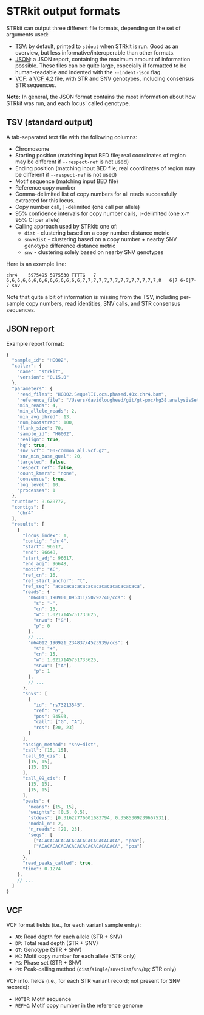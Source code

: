 # STRkit output formats

STRkit can output three different file formats, depending on the set of arguments used:

* [TSV](#tsv-standard-output): by default, printed to `stdout` when STRkit is run. Good as an overview, but less 
  informative/interoperable than other formats.
* [JSON](#json-report): a JSON report, containing the maximum amount of information possible. These files can be quite 
  large, especially if formatted to be human-readable and indented with the `--indent-json` flag.
* [VCF](#vcf): a [VCF 4.2](https://samtools.github.io/hts-specs/VCFv4.2.pdf) file, with STR and SNV genotypes, including
  consensus STR sequences.

**Note:** In general, the JSON format contains the most information about how STRkit was run, and each locus' called 
genotype.


## TSV (standard output)

A tab-separated text file with the following columns:

* Chromosome
* Starting position (matching input BED file; real coordinates of region may be different if 
  `--respect-ref` is not used)
* Ending position (matching input BED file; real coordinates of region may be different if 
  `--respect-ref` is not used)
* Motif sequence (matching input BED file)
* Reference copy number
* Comma-delimited list of copy numbers for all reads successfully extracted for this locus.
* Copy number call, `|`-delimited (one call per allele)
* 95% confidence intervals for copy number calls, `|`-delimited (one `X-Y` 95% CI per allele)
* Calling approach used by STRkit: one of:
  * `dist` - clustering based on a copy number distance metric
  * `snv+dist` - clustering based on a copy number + nearby SNV genotype difference distance metric
  * `snv` - clustering solely based on nearby SNV genotypes

Here is an example line:

```
chr4	5975495	5975530	TTTTG	7	6,6,6,6,6,6,6,6,6,6,6,6,6,6,7,7,7,7,7,7,7,7,7,7,7,7,7,7,8	6|7	6-6|7-7	snv
```

Note that quite a bit of information is missing from the TSV, including per-sample copy numbers, read identities, 
SNV calls, and STR consensus sequences.


## JSON report

Example report format:

```javascript
{
  "sample_id": "HG002",
  "caller": {
    "name": "strkit",
    "version": "0.15.0"
  },
  "parameters": {
    "read_files": "HG002.SequelII.ccs.phased.40x.chr4.bam",
    "reference_file": "/Users/davidlougheed/git/gt-poc/hg38.analysisSet.fa.gz",
    "min_reads": 4,
    "min_allele_reads": 2,
    "min_avg_phred": 13,
    "num_bootstrap": 100,
    "flank_size": 70,
    "sample_id": "HG002",
    "realign": true,
    "hq": true,
    "snv_vcf": "00-common_all.vcf.gz",
    "snv_min_base_qual": 20,
    "targeted": false,
    "respect_ref": false,
    "count_kmers": "none",
    "consensus": true,
    "log_level": 10,
    "processes": 1
  },
  "runtime": 8.628772,
  "contigs": [
    "chr4"
  ],
  "results": [
    {
      "locus_index": 1,
      "contig": "chr4",
      "start": 96617,
      "end": 96648,
      "start_adj": 96617,
      "end_adj": 96648,
      "motif": "AC",
      "ref_cn": 16,
      "ref_start_anchor": "t",
      "ref_seq": "acacacacacacacacacacacacacacaca",
      "reads": {
        "m64011_190901_095311/50792740/ccs": {
          "s": "-",
          "cn": 15,
          "w": 1.0217145751733625,
          "snvu": ["G"],
          "p": 0
        },
        // ...
        "m64012_190921_234837/4523939/ccs": {
          "s": "+",
          "cn": 15,
          "w": 1.0217145751733625,
          "snvu": ["A"],
          "p": 1
        },
        // ...
      },
      "snvs": [
        {
          "id": "rs73213545",
          "ref": "G",
          "pos": 94593,
          "call": ["G", "A"],
          "rcs": [20, 23]
        }
      ],
      "assign_method": "snv+dist",
      "call": [15, 15],
      "call_95_cis": [
        [15, 15],
        [15, 15]
      ],
      "call_99_cis": [
        [15, 15],
        [15, 15]
      ],
      "peaks": {
        "means": [15, 15],
        "weights": [0.5, 0.5],
        "stdevs": [0.31622776601683794, 0.3585309239667531],
        "modal_n": 2,
        "n_reads": [20, 23],
        "seqs": [
          ["ACACACACACACACACACACACACACACA", "poa"],
          ["ACACACACACACACACACACACACACACA", "poa"]
        ]
      },
      "read_peaks_called": true,
      "time": 0.1274
    },
    // ...
  ]
}
```


## VCF

VCF format fields (i.e., for each variant sample entry):

* `AD`: Read depth for each allele (STR + SNV)
* `DP`: Total read depth (STR + SNV)
* `GT`: Genotype (STR + SNV)
* `MC`: Motif copy number for each allele (STR only)
* `PS`: Phase set (STR + SNV)
* `PM`: Peak-calling method (`dist`/`single`/`snv+dist`/`snv`/`hp`; STR only)

VCF info. fields (i.e., for each STR variant record; not present for SNV records):

* `MOTIF`: Motif sequence
* `REFMC`: Motif copy number in the reference genome
